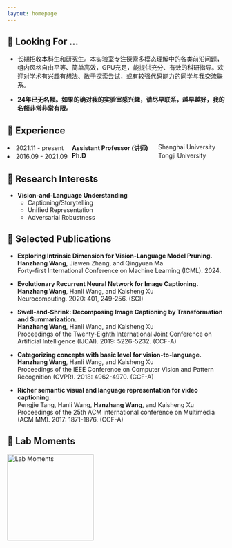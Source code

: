 ```yaml
---
layout: homepage
---
```


## 👀 Looking For …

- <p style="font-size: 14px;">长期招收本科生和研究生。本实验室专注探索多模态理解中的各类前沿问题，组内风格自由平等、简单高效，GPU充足，能提供充分、有效的科研指导。欢迎对学术有兴趣有想法、敢于探索尝试，或有较强代码能力的同学与我交流联系。</p>
- <p style="font-size: 14px;"><strong>24年已无名额。如果的确对我的实验室感兴趣，请尽早联系，越早越好，我的名额非常非常有限。</strong></p>

## 🚞 Experience
  <li style="position: relative;">
  2021.11 - present
  <span style="position: absolute; left: 150px;"><strong>Assistant Professor (讲师)</strong></span>
　<span style="position: absolute; left: 350px;">Shanghai University</span>
  </li>
  <li style="position: relative;">
  2016.09 - 2021.09
  <span style="position: absolute; left: 150px;"><strong>Ph.D</strong></span>
　<span style="position: absolute; left: 350px;">Tongji University</span>
  </li>

## 💖 Research Interests

- **Vision-and-Language Understanding**
  - Captioning/Storytelling
  - Unified Representation
  - Adversarial Robustness

## 🔮 Selected Publications

- **Exploring Intrinsic Dimension for Vision-Language Model Pruning.**
  <br>
  **Hanzhang Wang**, Jiawen Zhang, and Qingyuan Ma
  <br>
  Forty-first International Conference on Machine Learning (ICML). 2024.
  
- **Evolutionary Recurrent Neural Network for Image Captioning.**
  <br>
  **Hanzhang Wang**, Hanli Wang, and Kaisheng Xu
  <br>
  Neurocomputing. 2020: 401, 249-256. (SCI)

- **Swell-and-Shrink: Decomposing Image Captioning by Transformation and Summarization.**
  <br>
  **Hanzhang Wang**, Hanli Wang, and Kaisheng Xu
  <br>Proceedings of the Twenty-Eighth International Joint Conference on Artificial Intelligence (IJCAI). 2019: 5226-5232. (CCF-A)

- **Categorizing concepts with basic level for vision-to-language.**
  <br>
  **Hanzhang Wang**, Hanli Wang, and Kaisheng Xu
  <br>
  Proceedings of the IEEE Conference on Computer Vision and Pattern Recognition (CVPR). 2018: 4962-4970. (CCF-A)

- **Richer semantic visual and language representation for video captioning.**
  <br>
  Pengjie Tang, Hanli Wang, **Hanzhang Wang**, and Kaisheng Xu
  <br>
  Proceedings of the 25th ACM international conference on Multimedia (ACM MM). 2017: 1871-1876. (CCF-A)

## 💞 Lab Moments
<img src="https://github.com/user-attachments/assets/4f6f0fce-0f69-40e4-9a05-0c3cb2ae94e6" alt="Lab Moments" width="200" />


